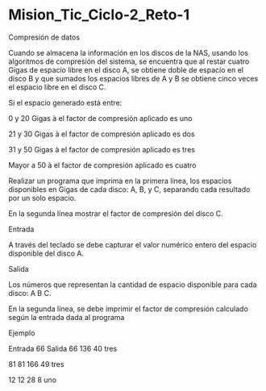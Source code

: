 # Mision_Tic_Ciclo-2_Reto-1

Compresión de datos

Cuando se almacena la información en los discos de la NAS, usando los algoritmos de compresión del sistema, se encuentra que al restar cuatro Gigas de espacio libre en el disco A, se obtiene doble de espacio en el disco B y que sumados los espacios libres de A y B se obtiene cinco veces el espacio libre en el disco C.

Si el espacio generado está entre:

 0 y 20 Gigas   à el factor de compresión aplicado es uno

21 y 30 Gigas à el factor de compresión aplicado es dos

31 y 50 Gigas à el factor de compresión aplicado es tres

Mayor a 50    à el factor de compresión aplicado es cuatro

Realizar un programa que imprima en la primera línea, los espacios disponibles en Gigas de cada disco: A, B, y C, separando cada resultado por un solo espacio.

En la segunda línea mostrar el factor de compresión del disco C.

Entrada

A través del teclado se debe capturar el valor numérico entero del espacio disponible del disco A.

Salida

Los números que representan la cantidad de espacio disponible para cada disco: A B C. 

En la segunda línea, se debe imprimir el factor de compresión calculado según la entrada dada al programa

Ejemplo

Entrada
66
Salida
66 136 40
tres

81
81 166 49
tres

12
12 28 8
uno
